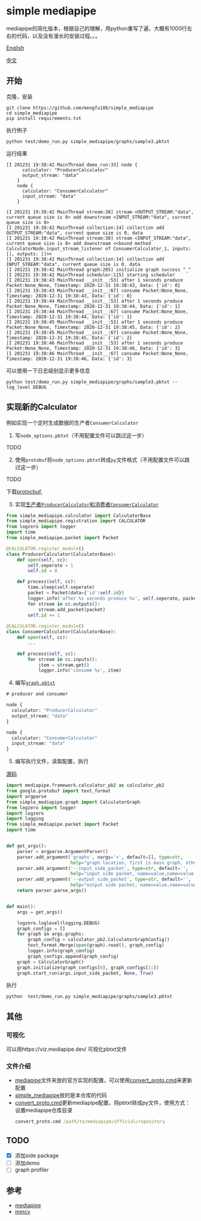 # simple mediapipe

mediapipe的简化版本，根据自己的理解，用python重写了遍，大概有1000行左右的代码，以及没有漫长的安装过程。。。


[English](README-en.md)

[中文](README.md)

## 开始

克隆，安装

```shell
git clone https://github.com/mengfu188/simple_mediapipe
cd simple_mediapipe
pip install requirements.txt
```

执行例子

```shell
python test/demo_run.py simple_mediapipe/graphs/sample3.pbtxt
```

运行结果

```log
[I 201231 19:38:42 MainThread demo_run:33] node {
      calculator: "ProducerCalculator"
      output_stream: "data"
    }
    node {
      calculator: "ConsumerCalculator"
      input_stream: "data"
    }
    
[I 201231 19:38:42 MainThread stream:38] stream <OUTPUT_STREAM:"data", current queue size is 0> add downstream <INPUT_STREAM:"data", current queue size is 0>
[I 201231 19:38:42 MainThread collection:14] collection add OUTPUT_STREAM:"data", current queue size is 0, data
[I 201231 19:38:42 MainThread stream:38] stream <INPUT_STREAM:"data", current queue size is 0> add downstream <<bound method CalculatorNode.input_stream_listener of ConsumerCalculator_1, inputs: [], outputs: []>>
[I 201231 19:38:42 MainThread collection:14] collection add INPUT_STREAM:"data", current queue size is 0, data
[I 201231 19:38:42 MainThread graph:285] initialize graph success ^_^ 
[I 201231 19:38:42 MainThread scheduler:115] starting scheduler
[I 201231 19:38:43 MainThread __init__:53] after 1 seconds produce Packet:None_None, Timestamp: 2020-12-31 19:38:43, Data: {'id': 0}
[I 201231 19:38:43 MainThread __init__:67] consume Packet:None_None, Timestamp: 2020-12-31 19:38:43, Data: {'id': 0}
[I 201231 19:38:44 MainThread __init__:53] after 1 seconds produce Packet:None_None, Timestamp: 2020-12-31 19:38:44, Data: {'id': 1}
[I 201231 19:38:44 MainThread __init__:67] consume Packet:None_None, Timestamp: 2020-12-31 19:38:44, Data: {'id': 1}
[I 201231 19:38:45 MainThread __init__:53] after 1 seconds produce Packet:None_None, Timestamp: 2020-12-31 19:38:45, Data: {'id': 2}
[I 201231 19:38:45 MainThread __init__:67] consume Packet:None_None, Timestamp: 2020-12-31 19:38:45, Data: {'id': 2}
[I 201231 19:38:46 MainThread __init__:53] after 1 seconds produce Packet:None_None, Timestamp: 2020-12-31 19:38:46, Data: {'id': 3}
[I 201231 19:38:46 MainThread __init__:67] consume Packet:None_None, Timestamp: 2020-12-31 19:38:46, Data: {'id': 3}
```

可以使用一下日志级别显示更多信息

```shell
python test/demo_run.py simple_mediapipe/graphs/sample3.pbtxt --log_level DEBUG
```

## 实现新的Calculator

例如实现一个定时生成数据的生产者`ConsumerCalculator`

1. 写`node_options.pbtxt`（不用配置文件可以跳过这一步）

TODO

2. 使用`protobuf`将`node_options.pbtxt`转成`py`文件格式（不用配置文件可以跳过这一步）

TODO

下载[protocbuf](https://github.com/protocolbuffers/protobuf/releases),

3. 实现[生产者`ProducerCalculator`和消费者`ConsumerCalculator`](simple_mediapipe/calculators/core/__init__.py)

    
```python
from simple_mediapipe.calculator import CalculatorBase
from simple_mediapipe.registration import CALCULATOR
from logzero import logger
import time
from simple_mediapipe.packet import Packet

@CALCULATOR.register_module()
class ProducerCalculator(CalculatorBase):
    def open(self, cc):
        self.seperate = 1
        self.id = 0

    def process(self, cc):
        time.sleep(self.seperate)
        packet = Packet(data={'id':self.id})
        logger.info('after %s seconds produce %s', self.seperate, packet)
        for stream in cc.outputs():
            stream.add_packet(packet)
        self.id += 1
        
@CALCULATOR.register_module()
class ConsumerCalculator(CalculatorBase):
    def open(self, cc):
        ...

    def process(self, cc):
        for stream in cc.inputs():
            item = stream.get()
            logger.info('consume %s', item)
```

4. 编写[`graph.pbtxt`](simple_mediapipe/graphs/sample3.pbtxt)

```protobuf
# producer and consumer

node {
  calculator: "ProducerCalculator"
  output_stream: "data"
}

node {
  calculator: "ConsumerCalculator"
  input_stream: "data"
}
```

5. 编写执行文件，读取配置，执行

[源码](test/demo_run.py)

```python
import mediapipe.framework.calculator_pb2 as calculator_pb2
from google.protobuf import text_format
import argparse
from simple_mediapipe.graph import CalculatorGraph
from logzero import logger
import logzero
import logging
from simple_mediapipe.packet import Packet
import time


def get_args():
    parser = argparse.ArgumentParser()
    parser.add_argument('graphs', nargs='+', default=[], type=str,
                        help="graph location, first is main graph, other is sub graph")
    parser.add_argument('--input_side_packet', type=str, default='',
                        help="input side packet, name=value,name=value...")
    parser.add_argument('--output_side_packet', type=str, default='',
                        help="output side packet, name=value,name=value...")
    return parser.parse_args()


def main():
    args = get_args()

    logzero.loglevel(logging.DEBUG)
    graph_configs = []
    for graph in args.graphs:
        graph_config = calculator_pb2.CalculatorGraphConfig()
        text_format.Merge(open(graph).read(), graph_config)
        logger.info(graph_config)
        graph_configs.append(graph_config)
    graph = CalculatorGraph()
    graph.initialize(graph_configs[0], graph_configs[1:])
    graph.start_run(args.input_side_packet, None, True)
```

执行

```shell
python  test/demo_run.py simple_mediapipe/graphs/sample3.pbtxt 
```

## 其他

### 可视化

可以用https://viz.mediapipe.dev/ 可视化pbtxt文件

### 文件介绍

- [mediapipe](mediapipe)文件夹放的官方实现的配置，可以使用[convert_proto.cmd](convert_proto.cmd)来更新配置
- [simple_mediapipe](simple_mediapipe)放的是本仓库的代码
- [convert_proto.cmd](convert_proto.cmd)更新mediapipe配置，将pbtxt转成py文件，使用方式：设置mediapipe仓库目录
    ```cmd
    convert_proto.cmd /path/to/mediapipe/official/repository
    ```

## TODO

- [x] 添加side package
- [ ] 添加demo 
- [ ] graph profiler

## 参考

- [mediapipe](https://github.com/google/mediapipe)
- [mmcv](https://github.com/open-mmlab/mmcv)

